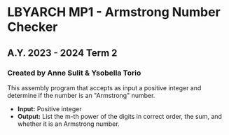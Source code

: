 # LBYARCH MP1 - Armstrong Number Checker
## A.Y. 2023 - 2024 Term 2
### Created by Anne Sulit & Ysobella Torio

This assembly program that accepts as input a positive integer and determine if the number is an "Armstrong" number.

- **Input:** Positive integer
- **Output:** List the m-th power of the digits in correct order, the sum, and whether it is an Armstrong number.

